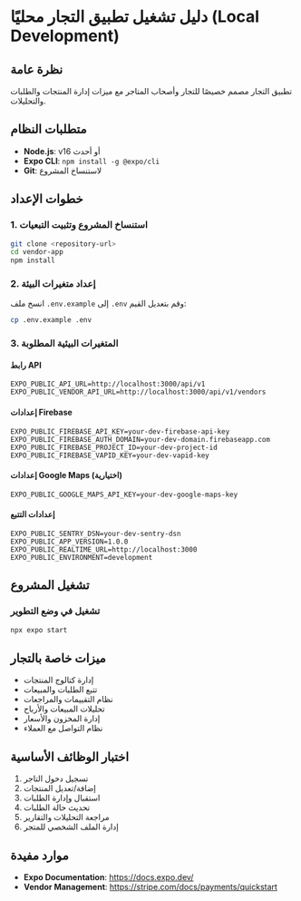 # دليل تشغيل تطبيق التجار محليًا (Local Development)

## نظرة عامة
تطبيق التجار مصمم خصيصًا للتجار وأصحاب المتاجر مع ميزات إدارة المنتجات والطلبات والتحليلات.

## متطلبات النظام
- **Node.js**: v16 أو أحدث
- **Expo CLI**: `npm install -g @expo/cli`
- **Git**: لاستنساخ المشروع

## خطوات الإعداد

### 1. استنساخ المشروع وتثبيت التبعيات
```bash
git clone <repository-url>
cd vendor-app
npm install
```

### 2. إعداد متغيرات البيئة
انسخ ملف `.env.example` إلى `.env` وقم بتعديل القيم:

```bash
cp .env.example .env
```

### 3. المتغيرات البيئية المطلوبة

#### رابط API
```env
EXPO_PUBLIC_API_URL=http://localhost:3000/api/v1
EXPO_PUBLIC_VENDOR_API_URL=http://localhost:3000/api/v1/vendors
```

#### إعدادات Firebase
```env
EXPO_PUBLIC_FIREBASE_API_KEY=your-dev-firebase-api-key
EXPO_PUBLIC_FIREBASE_AUTH_DOMAIN=your-dev-domain.firebaseapp.com
EXPO_PUBLIC_FIREBASE_PROJECT_ID=your-dev-project-id
EXPO_PUBLIC_FIREBASE_VAPID_KEY=your-dev-vapid-key
```

#### إعدادات Google Maps (اختيارية)
```env
EXPO_PUBLIC_GOOGLE_MAPS_API_KEY=your-dev-google-maps-key
```

#### إعدادات التتبع
```env
EXPO_PUBLIC_SENTRY_DSN=your-dev-sentry-dsn
EXPO_PUBLIC_APP_VERSION=1.0.0
EXPO_PUBLIC_REALTIME_URL=http://localhost:3000
EXPO_PUBLIC_ENVIRONMENT=development
```

## تشغيل المشروع

### تشغيل في وضع التطوير
```bash
npx expo start
```

## ميزات خاصة بالتجار
- إدارة كتالوج المنتجات
- تتبع الطلبات والمبيعات
- نظام التقييمات والمراجعات
- تحليلات المبيعات والأرباح
- إدارة المخزون والأسعار
- نظام التواصل مع العملاء

## اختبار الوظائف الأساسية
1. تسجيل دخول التاجر
2. إضافة/تعديل المنتجات
3. استقبال وإدارة الطلبات
4. تحديث حالة الطلبات
5. مراجعة التحليلات والتقارير
6. إدارة الملف الشخصي للمتجر

## موارد مفيدة
- **Expo Documentation**: https://docs.expo.dev/
- **Vendor Management**: https://stripe.com/docs/payments/quickstart
